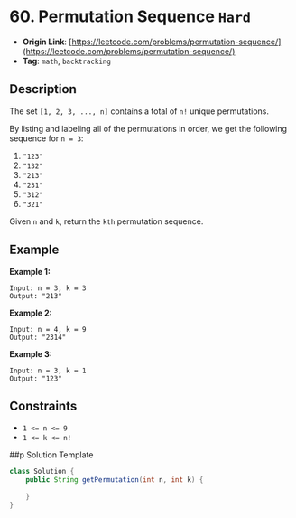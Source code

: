 # 60. Permutation Sequence `Hard`

- **Origin Link**: [https://leetcode.com/problems/permutation-sequence/](https://leetcode.com/problems/permutation-sequence/)
- **Tag**: `math`, `backtracking`


## Description

The set `[1, 2, 3, ..., n]` contains a total of `n!` unique permutations.

By listing and labeling all of the permutations in order, we get the following sequence for `n = 3`:

1. `"123"`
2. `"132"`
3. `"213"`
4. `"231"`
5. `"312"`
6. `"321"`

Given `n` and `k`, return the `kth` permutation sequence.


## Example

**Example 1:**

```
Input: n = 3, k = 3
Output: "213"
```

**Example 2:**

```
Input: n = 4, k = 9
Output: "2314"
```

**Example 3:**

```
Input: n = 3, k = 1
Output: "123"
```


## Constraints

- `1 <= n <= 9`
- `1 <= k <= n!`


##p Solution Template

```java
class Solution {
    public String getPermutation(int n, int k) {
        
    }
}
```
